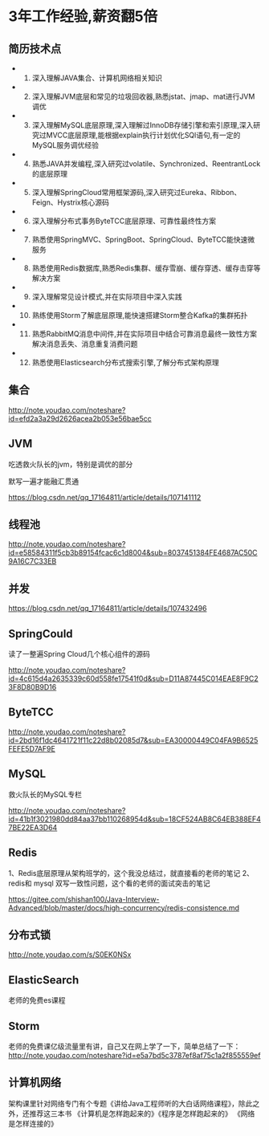 # 3年工作经验,薪资翻5倍

## 简历技术点
* 1. 深入理解JAVA集合、计算机网络相关知识
* 2. 深入理解JVM底层和常见的垃圾回收器,熟悉jstat、jmap、mat进行JVM调优
* 3. 深入理解MySQL底层原理,深入理解过InnoDB存储引擎和索引原理,深入研究过MVCC底层原理,能根据explain执行计划优化SQl语句,有一定的MySQL服务调优经验
* 4. 熟悉JAVA并发编程,深入研究过volatile、Synchronized、ReentrantLock的底层原理
* 5. 深入理解SpringCloud常用框架源码,深入研究过Eureka、Ribbon、Feign、Hystrix核心源码
* 6. 深入理解分布式事务ByteTCC底层原理、可靠性最终性方案
* 7. 熟悉使用SpringMVC、SpringBoot、SpringCloud、ByteTCC能快速微服务
* 8. 熟悉使用Redis数据库,熟悉Redis集群、缓存雪崩、缓存穿透、缓存击穿等解决方案
* 9. 深入理解常见设计模式,并在实际项目中深入实践
* 10. 熟练使用Storm了解底层原理,能快速搭建Storm整合Kafka的集群拓扑
* 11. 熟悉RabbitMQ消息中间件,并在实际项目中结合可靠消息最终一致性方案解决消息丢失、消息重复消费问题
* 12. 熟悉使用Elasticsearch分布式搜索引擎,了解分布式架构原理

## 集合

http://note.youdao.com/noteshare?id=efd2a3a29d2626acea2b053e56bae5cc

## JVM

吃透救火队长的jvm，特别是调优的部分

默写一遍才能融汇贯通

https://blog.csdn.net/qq_17164811/article/details/107141112

## 线程池

http://note.youdao.com/noteshare?id=e58584311f5cb3b89154fcac6c1d8004&sub=8037451384FE4687AC50C9A16C7C33EB

## 并发
https://blog.csdn.net/qq_17164811/article/details/107432496

## SpringCould
读了一整遍Spring Cloud几个核心组件的源码

http://note.youdao.com/noteshare?id=4c615d4a2635339c60d558fe17541f0d&sub=D11A87445C014EAE8F9C23F8D80B9D16

## ByteTCC
http://note.youdao.com/noteshare?id=2bd16f1dc4641721f11c22d8b02085d7&sub=EA30000449C04FA9B6525FEFE5D7AF9E


## MySQL

救火队长的MySQL专栏

http://note.youdao.com/noteshare?id=41b1f3021980dd84aa37bb110268954d&sub=18CF524AB8C64EB388EF47BE22EA3D64


## Redis

1、Redis底层原理从架构班学的，这个我没总结过，就直接看的老师的笔记
2、redis和 mysql 双写一致性问题，这个看的老师的面试突击的笔记

https://gitee.com/shishan100/Java-Interview-Advanced/blob/master/docs/high-concurrency/redis-consistence.md

## 分布式锁


http://note.youdao.com/s/S0EK0NSx

## ElasticSearch
老师的免费es课程

## Storm
老师的免费课亿级流量里有讲，自己又在网上学了一下，简单总结了一下：
http://note.youdao.com/noteshare?id=e5a7bd5c3787ef8af75c1a2f855559ef

## 计算机网络
架构课里针对网络专门有个专题《讲给Java工程师听的大白话网络课程》，除此之外，还推荐这三本书 《计算机是怎样跑起来的》《程序是怎样跑起来的》 《网络是怎样连接的》
